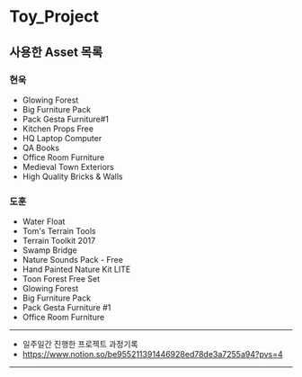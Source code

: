 # Toy_Project

## 사용한 Asset 목록
### 현욱
- Glowing Forest
- Big Furniture Pack
- Pack Gesta Furniture#1
- Kitchen Props Free
- HQ Laptop Computer
- QA Books
- Office Room Furniture
- Medieval Town Exteriors
- High Quality Bricks & Walls

### 도훈
- Water Float
- Tom's Terrain Tools
- Terrain Toolkit 2017
- Swamp Bridge
- Nature Sounds Pack - Free
- Hand Painted Nature Kit LITE
- Toon Forest Free Set
- Glowing Forest
- Big Furniture Pack
- Pack Gesta Furniture #1
- Office Room Furniture
- ------------------------------------------------------------
- 일주일간 진행한 프로젝트 과정기록
- https://www.notion.so/be955211391446928ed78de3a7255a94?pvs=4
- ------------------------------------------------------------
